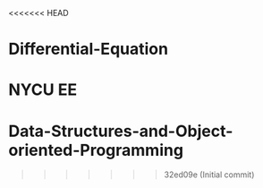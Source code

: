 <<<<<<< HEAD
# Differential-Equation
NYCU EE
=======
# Data-Structures-and-Object-oriented-Programming
>>>>>>> 32ed09e (Initial commit)
